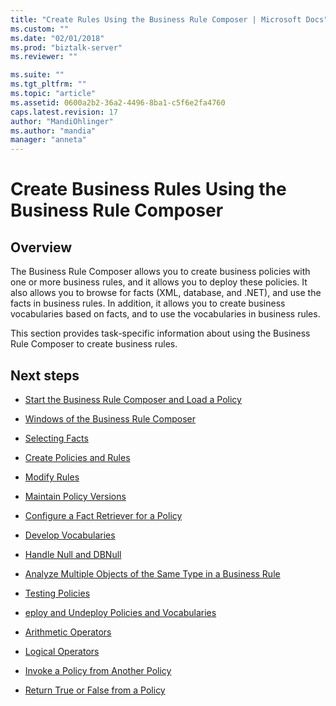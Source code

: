 ```yaml
---
title: "Create Rules Using the Business Rule Composer | Microsoft Docs"
ms.custom: ""
ms.date: "02/01/2018"
ms.prod: "biztalk-server"
ms.reviewer: ""

ms.suite: ""
ms.tgt_pltfrm: ""
ms.topic: "article"
ms.assetid: 0600a2b2-36a2-4496-8ba1-c5f6e2fa4760
caps.latest.revision: 17
author: "MandiOhlinger"
ms.author: "mandia"
manager: "anneta"
---
```

# Create Business Rules Using the Business Rule Composer

## Overview
The Business Rule Composer allows you to create business policies with one or more business rules, and it allows you to deploy these policies. It also allows you to browse for facts (XML, database, and .NET), and use the facts in business rules. In addition, it allows you to create business vocabularies based on facts, and to use the vocabularies in business rules.  
  
 This section provides task-specific information about using the Business Rule Composer to create business rules.  
  
## Next steps
  
-   [Start the Business Rule Composer and Load a Policy](../core/how-to-start-the-business-rule-composer-and-load-a-policy.md)  
  
-   [Windows of the Business Rule Composer](../core/windows-of-the-business-rule-composer.md)  
  
-   [Selecting Facts](../core/selecting-facts.md)  
  
-   [Create Policies and Rules](../core/how-to-create-policies-and-rules.md)  
  
-   [Modify Rules](../core/how-to-modify-rules.md)  
  
-   [Maintain Policy Versions](../core/how-to-maintain-policy-versions.md)  
  
-   [Configure a Fact Retriever for a Policy](../core/how-to-configure-a-fact-retriever-for-a-policy.md)  
  
-   [Develop Vocabularies](../core/how-to-develop-vocabularies.md)  
  
-   [Handle Null and DBNull](../core/how-to-handle-null-and-dbnull.md)  
  
-   [Analyze Multiple Objects of the Same Type in a Business Rule](../core/how-to-analyze-multiple-objects-of-the-same-type-in-a-business-rule.md)  
  
-   [Testing Policies](../core/testing-policies.md)  
  
-   [eploy and Undeploy Policies and Vocabularies](../core/how-to-deploy-and-undeploy-policies-and-vocabularies.md)  
  
-   [Arithmetic Operators](../core/arithmetic-operators.md)  
  
-   [Logical Operators](../core/logical-operators.md)  
  
-   [Invoke a Policy from Another Policy](../core/invoking-a-policy-from-another-policy.md)  
  
-   [Return True or False from a Policy](../core/how-to-return-true-or-false-from-a-policy.md)
